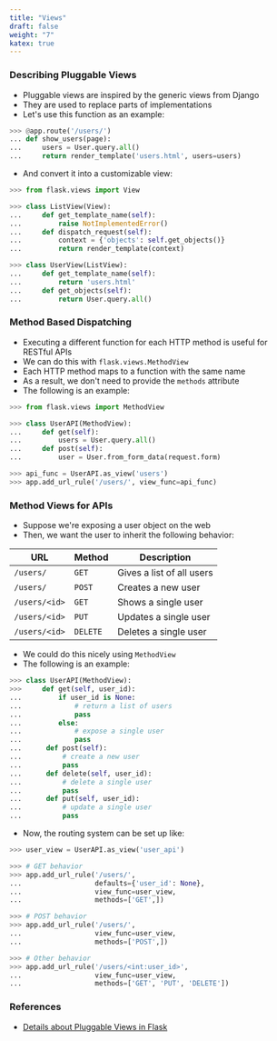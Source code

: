 ```yaml
---
title: "Views"
draft: false
weight: "7"
katex: true
---
```


### Describing Pluggable Views
- Pluggable views are inspired by the generic views from Django
- They are used to replace parts of implementations
- Let's use this function as an example:

```python
>>> @app.route('/users/')
... def show_users(page):
...     users = User.query.all()
...     return render_template('users.html', users=users)
```

- And convert it into a customizable view:

```python
>>> from flask.views import View

>>> class ListView(View):
...     def get_template_name(self):
...         raise NotImplementedError()
...     def dispatch_request(self):
...         context = {'objects': self.get_objects()}
...         return render_template(context) 

>>> class UserView(ListView):
...     def get_template_name(self):
...         return 'users.html'
...     def get_objects(self):
...         return User.query.all()
```

### Method Based Dispatching
- Executing a different function for each HTTP method is useful for RESTful APIs
- We can do this with `flask.views.MethodView`
- Each HTTP method maps to a function with the same name
- As a result, we don't need to provide the `methods` attribute
- The following is an example:

```python
>>> from flask.views import MethodView

>>> class UserAPI(MethodView):
...     def get(self):
...         users = User.query.all()
...     def post(self):
...         user = User.from_form_data(request.form)

>>> api_func = UserAPI.as_view('users')
>>> app.add_url_rule('/users/', view_func=api_func)
```

### Method Views for APIs
- Suppose we're exposing a user object on the web
- Then, we want the user to inherit the following behavior:

| **URL**       | **Method** | **Description**           |
| ------------- | ---------- | ------------------------- |
| `/users/`     | `GET`      | Gives a list of all users |
| `/users/`     | `POST`     | Creates a new user        |
| `/users/<id>` | `GET`      | Shows a single user       |
| `/users/<id>` | `PUT`      | Updates a single user     |
| `/users/<id>` | `DELETE`   | Deletes a single user     |

- We could do this nicely using `MethodView`
- The following is an example:

```python
>>> class UserAPI(MethodView):
>>>     def get(self, user_id):
...         if user_id is None:
...             # return a list of users
...             pass
...         else:
...             # expose a single user
...             pass
...      def post(self):
...          # create a new user
...          pass
...      def delete(self, user_id):
...          # delete a single user
...          pass
...      def put(self, user_id):
...          # update a single user
...          pass
```

- Now, the routing system can be set up like:

```python
>>> user_view = UserAPI.as_view('user_api')

>>> # GET behavior
>>> app.add_url_rule('/users/',
...                  defaults={'user_id': None},
...                  view_func=user_view,
...                  methods=['GET',])

>>> # POST behavior
>>> app.add_url_rule('/users/',
...                  view_func=user_view,
...                  methods=['POST',])

>>> # Other behavior
>>> app.add_url_rule('/users/<int:user_id>',
...                  view_func=user_view,
...                  methods=['GET', 'PUT', 'DELETE'])
```

### References
- [Details about Pluggable Views in Flask](https://flask.palletsprojects.com/en/1.1.x/views/)

